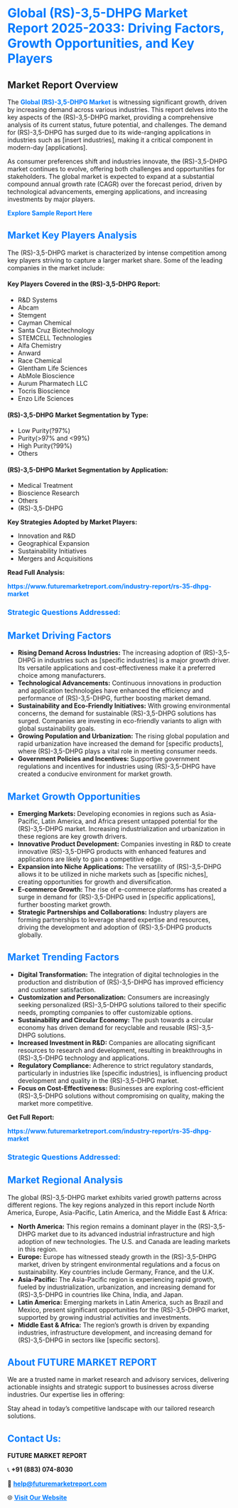 <h1 style="color: #007BFF;">Global (RS)-3,5-DHPG Market Report 2025-2033: Driving Factors, Growth Opportunities, and Key Players</h1>

<section id="overview">
<h2>Market Report Overview</h2>
<p>The <a href="https://www.futuremarketreport.com/industry-report/rs-35-dhpg-market" style="color: #007BFF; text-decoration: none;"><strong>Global (RS)-3,5-DHPG Market</strong></a> is witnessing significant growth, driven by increasing demand across various industries. This report delves into the key aspects of the (RS)-3,5-DHPG market, providing a comprehensive analysis of its current status, future potential, and challenges. The demand for (RS)-3,5-DHPG has surged due to its wide-ranging applications in industries such as [insert industries], making it a critical component in modern-day [applications].</p>
<p>As consumer preferences shift and industries innovate, the (RS)-3,5-DHPG market continues to evolve, offering both challenges and opportunities for stakeholders. The global market is expected to expand at a substantial compound annual growth rate (CAGR) over the forecast period, driven by technological advancements, emerging applications, and increasing investments by major players.</p>
</section>

<section id="overview">
<p><a href="https://www.futuremarketreport.com/request-sample/reportId=112752" style="color: #007BFF; text-decoration: none;"><strong>Explore Sample Report Here</strong></a></p>
</section>

<section id="key-players">
<h2 style="color: #007BFF;">Market Key Players Analysis</h2>
<p>The (RS)-3,5-DHPG market is characterized by intense competition among key players striving to capture a larger market share. Some of the leading companies in the market include:</p>
<h4>Key Players Covered in the (RS)-3,5-DHPG Report:</h4>
<ul><li>R&amp;D Systems</li><li>Abcam</li><li>Stemgent</li><li>Cayman Chemical</li><li>Santa Cruz Biotechnology</li><li>STEMCELL Technologies</li><li>Alfa Chemistry</li><li>Anward</li><li>Race Chemical</li><li>Glentham Life Sciences</li><li>AbMole Bioscience</li><li>Aurum Pharmatech LLC</li><li>Tocris Bioscience</li><li>Enzo Life Sciences</li></ul>
<h4>(RS)-3,5-DHPG Market Segmentation by Type:</h4>
<ul><li>Low Purity(?97%)</li><li>Purity(&gt;97% and &lt;99%)</li><li>High Purity(?99%)</li><li>Others</li></ul>

<h4>(RS)-3,5-DHPG Market Segmentation by Application:</h4>
<ul><li>Medical Treatment</li><li>Bioscience Research</li><li>Others</li><li>(RS)-3,5-DHPG</li></ul>
<p><strong>Key Strategies Adopted by Market Players:</strong></p>
<ul>
<li>Innovation and R&D</li>
<li>Geographical Expansion</li>
<li>Sustainability Initiatives</li>
<li>Mergers and Acquisitions</li>
</ul>
</section>

<section>
<p><strong>Read Full Analysis: </strong></p><a href="https://www.futuremarketreport.com/industry-report/rs-35-dhpg-market" style="color: #007BFF; text-decoration: none;"><strong>https://www.futuremarketreport.com/industry-report/rs-35-dhpg-market</strong></a>
<h3 style="color: #007BFF;">Strategic Questions Addressed:</h3>
</section>

<section id="driving-factors">
<h2 style="color: #007BFF;">Market Driving Factors</h2>
<ul>
<li><strong>Rising Demand Across Industries:</strong> The increasing adoption of (RS)-3,5-DHPG in industries such as [specific industries] is a major growth driver. Its versatile applications and cost-effectiveness make it a preferred choice among manufacturers.</li>
<li><strong>Technological Advancements:</strong> Continuous innovations in production and application technologies have enhanced the efficiency and performance of (RS)-3,5-DHPG, further boosting market demand.</li>
<li><strong>Sustainability and Eco-Friendly Initiatives:</strong> With growing environmental concerns, the demand for sustainable (RS)-3,5-DHPG solutions has surged. Companies are investing in eco-friendly variants to align with global sustainability goals.</li>
<li><strong>Growing Population and Urbanization:</strong> The rising global population and rapid urbanization have increased the demand for [specific products], where (RS)-3,5-DHPG plays a vital role in meeting consumer needs.</li>
<li><strong>Government Policies and Incentives:</strong> Supportive government regulations and incentives for industries using (RS)-3,5-DHPG have created a conducive environment for market growth.</li>
</ul>
</section>

<section id="growth-opportunities">
<h2 style="color: #007BFF;">Market Growth Opportunities</h2>
<ul>
<li><strong>Emerging Markets:</strong> Developing economies in regions such as Asia-Pacific, Latin America, and Africa present untapped potential for the (RS)-3,5-DHPG market. Increasing industrialization and urbanization in these regions are key growth drivers.</li>
<li><strong>Innovative Product Development:</strong> Companies investing in R&D to create innovative (RS)-3,5-DHPG products with enhanced features and applications are likely to gain a competitive edge.</li>
<li><strong>Expansion into Niche Applications:</strong> The versatility of (RS)-3,5-DHPG allows it to be utilized in niche markets such as [specific niches], creating opportunities for growth and diversification.</li>
<li><strong>E-commerce Growth:</strong> The rise of e-commerce platforms has created a surge in demand for (RS)-3,5-DHPG used in [specific applications], further boosting market growth.</li>
<li><strong>Strategic Partnerships and Collaborations:</strong> Industry players are forming partnerships to leverage shared expertise and resources, driving the development and adoption of (RS)-3,5-DHPG products globally.</li>
</ul>
</section>

<section id="trending-factors">
<h2 style="color: #007BFF;">Market Trending Factors</h2>
<ul>
<li><strong>Digital Transformation:</strong> The integration of digital technologies in the production and distribution of (RS)-3,5-DHPG has improved efficiency and customer satisfaction.</li>
<li><strong>Customization and Personalization:</strong> Consumers are increasingly seeking personalized (RS)-3,5-DHPG solutions tailored to their specific needs, prompting companies to offer customizable options.</li>
<li><strong>Sustainability and Circular Economy:</strong> The push towards a circular economy has driven demand for recyclable and reusable (RS)-3,5-DHPG solutions.</li>
<li><strong>Increased Investment in R&D:</strong> Companies are allocating significant resources to research and development, resulting in breakthroughs in (RS)-3,5-DHPG technology and applications.</li>
<li><strong>Regulatory Compliance:</strong> Adherence to strict regulatory standards, particularly in industries like [specific industries], is influencing product development and quality in the (RS)-3,5-DHPG market.</li>
<li><strong>Focus on Cost-Effectiveness:</strong> Businesses are exploring cost-efficient (RS)-3,5-DHPG solutions without compromising on quality, making the market more competitive.</li>
</ul>
</section>

<section>
<p><strong>Get Full Report: </strong></p><a href="https://www.futuremarketreport.com/industry-report/rs-35-dhpg-market" style="color: #007BFF; text-decoration: none;"><strong>https://www.futuremarketreport.com/industry-report/rs-35-dhpg-market</strong></a>
<h3 style="color: #007BFF;">Strategic Questions Addressed:</h3>
</section>


<section id="regional-analysis">
<h2 style="color: #007BFF;">Market Regional Analysis</h2>
<p>The global (RS)-3,5-DHPG market exhibits varied growth patterns across different regions. The key regions analyzed in this report include North America, Europe, Asia-Pacific, Latin America, and the Middle East & Africa:</p>
<ul>
<li><strong>North America:</strong> This region remains a dominant player in the (RS)-3,5-DHPG market due to its advanced industrial infrastructure and high adoption of new technologies. The U.S. and Canada are leading markets in this region.</li>
<li><strong>Europe:</strong> Europe has witnessed steady growth in the (RS)-3,5-DHPG market, driven by stringent environmental regulations and a focus on sustainability. Key countries include Germany, France, and the U.K.</li>
<li><strong>Asia-Pacific:</strong> The Asia-Pacific region is experiencing rapid growth, fueled by industrialization, urbanization, and increasing demand for (RS)-3,5-DHPG in countries like China, India, and Japan.</li>
<li><strong>Latin America:</strong> Emerging markets in Latin America, such as Brazil and Mexico, present significant opportunities for the (RS)-3,5-DHPG market, supported by growing industrial activities and investments.</li>
<li><strong>Middle East & Africa:</strong> The region’s growth is driven by expanding industries, infrastructure development, and increasing demand for (RS)-3,5-DHPG in sectors like [specific sectors].</li>
</ul>
</section>

<footer>
<h2 style="color: #007BFF;">About FUTURE MARKET REPORT</h2>
<p>We are a trusted name in market research and advisory services, delivering actionable insights and strategic support to businesses across diverse industries. Our expertise lies in offering:</p>

<p>Stay ahead in today’s competitive landscape with our tailored research solutions.</p>

<h2 style="color: #007BFF;">Contact Us:</h2>
<p><strong>FUTURE MARKET REPORT</strong></p>
<p>📞 <strong>+91 (883) 074-8030</strong></p>
<p>📧 <strong><a href="mailto:help@futuremarketreport.com" style="color: #007BFF;">help@futuremarketreport.com</a></strong></p>
<p>🌐 <strong><a href="https://www.futuremarketreport.com/" style="color: #007BFF;">Visit Our Website</a></strong></p>
</footer>